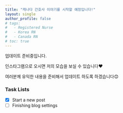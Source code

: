 ```yaml
---
title: "캐나다 간호사 이야기를 시작할 예정입니다!"
layout: single
author_profile: false
# tags:
#   - Registered Nurse
#   - Korea RN
#   - Canada RN
# toc: true
---
```

업데이트 준비중입니다.

인스타그램으로 오시면 저의 모습을 보실 수 있습니다❤️

여러분께 유익한 내용을 준비해서 업데이트 하도록 하겠습니다😊

### Task Lists

- [x] Start a new post
- [ ] Finishing blog settings